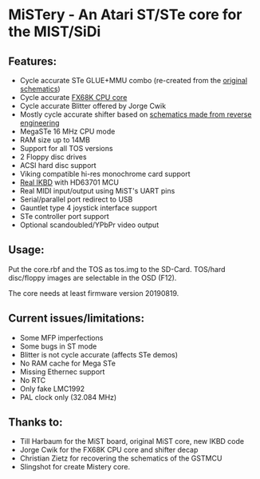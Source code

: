 # MiSTery - An Atari ST/STe core for the MIST/SiDi


## Features:

- Cycle accurate STe GLUE+MMU combo (re-created from the [original schematics](https://www.chzsoft.de/asic-web/))
- Cycle accurate [FX68K CPU core](https://github.com/ijor/fx68k)
- Cycle accurate Blitter offered by Jorge Cwik
- Mostly cycle accurate shifter based on [schematics made from reverse engineering](http://www.atari-forum.com/viewtopic.php?t=29658)
- MegaSTe 16 MHz CPU mode
- RAM size up to 14MB
- Support for all TOS versions
- 2 Floppy disc drives
- ACSI hard disc support
- Viking compatible hi-res monochrome card support
- [Real IKBD](https://github.com/harbaum/ikbd) with HD63701 MCU
- Real MIDI input/output using MiST's UART pins
- Serial/parallel port redirect to USB
- Gauntlet type 4 joystick interface support
- STe controller port support
- Optional scandoubled/YPbPr video output


## Usage:

Put the core.rbf and the TOS as tos.img to the SD-Card. TOS/hard disc/floppy images are selectable in the OSD (F12).

The core needs at least firmware version 20190819.

## Current issues/limitations:

- Some MFP imperfections
- Some bugs in ST mode
- Blitter is not cycle accurate (affects STe demos)
- No RAM cache for Mega STe
- Missing Ethernec support
- No RTC
- Only fake LMC1992
- PAL clock only (32.084 MHz)

## Thanks to:

- Till Harbaum for the MiST board, original MiST core, new IKBD code
- Jorge Cwik for the FX68K CPU core and shifter decap
- Christian Zietz for recovering the schematics of the GSTMCU
- Slingshot for create Mistery core.

